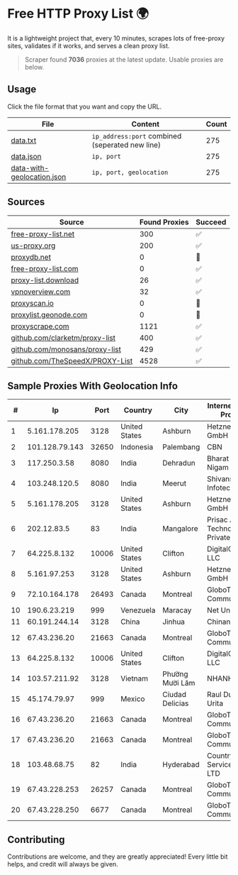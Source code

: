
# Free HTTP Proxy List 🌍

It is a lightweight project that, every 10 minutes, scrapes lots of free-proxy sites, validates if it works, and serves a clean proxy list.


> Scraper found **7036** proxies at the latest update. Usable proxies are below.

## Usage

Click the file format that you want and copy the URL.


|File|Content|Count|
|----|-------|-----|
|[data.txt](https://raw.githubusercontent.com/themiralay/Proxy-List-World/master/data.txt)|`ip_address:port` combined (seperated new line)|275|
|[data.json](https://raw.githubusercontent.com/themiralay/Proxy-List-World/master/data.json)|`ip, port`|275|
|[data-with-geolocation.json](https://raw.githubusercontent.com/themiralay/Proxy-List-World/master/data-with-geolocation.json)|`ip, port, geolocation`|275|

## Sources

|Source|Found Proxies|Succeed|
|------|-------------|-------|
|[free-proxy-list.net](https://free-proxy-list.net)|300|✅|
|[us-proxy.org](https://www.us-proxy.org)|200|✅|
|[proxydb.net](http://proxydb.net)|0|🚫|
|[free-proxy-list.com](https://free-proxy-list.com/?page=&port=&type%5B%5D=http&type%5B%5D=https&up_time=0&search=Search)|0|✅|
|[proxy-list.download](https://www.proxy-list.download/HTTP)|26|✅|
|[vpnoverview.com](https://vpnoverview.com/privacy/anonymous-browsing/free-proxy-servers)|32|✅|
|[proxyscan.io](https://www.proxyscan.io)|0|🚫|
|[proxylist.geonode.com](https://proxylist.geonode.com/api/proxy-list?limit=300&page=1&sort_by=lastChecked&sort_type=desc&protocols=http,https)|0|🚫|
|[proxyscrape.com](https://api.proxyscrape.com/v2/?request=displayproxies&protocol=http&timeout=10000&country=all&ssl=all&anonymity=all)|1121|✅|
|[github.com/clarketm/proxy-list](https://raw.githubusercontent.com/clarketm/proxy-list/master/proxy-list-raw.txt)|400|✅|
|[github.com/monosans/proxy-list](https://raw.githubusercontent.com/monosans/proxy-list/main/proxies/http.txt)|429|✅|
|[github.com/TheSpeedX/PROXY-List](https://raw.githubusercontent.com/TheSpeedX/PROXY-List/master/http.txt)|4528|✅|


## Sample Proxies With Geolocation Info

|#|Ip|Port|Country|City|Internet Service Provider|
|-|--|----|-------|----|-------------------------|
|1|5.161.178.205|3128|United States|Ashburn|Hetzner Online GmbH|
|2|101.128.79.143|32650|Indonesia|Palembang|CBN|
|3|117.250.3.58|8080|India|Dehradun|Bharat Sanchar Nigam Ltd|
|4|103.248.120.5|8080|India|Meerut|Shivansh Infotech pvt Ltd|
|5|5.161.178.205|3128|United States|Ashburn|Hetzner Online GmbH|
|6|202.12.83.5|83|India|Mangalore|Prisac Aviation Technologies Private Limited|
|7|64.225.8.132|10006|United States|Clifton|DigitalOcean, LLC|
|8|5.161.97.253|3128|United States|Ashburn|Hetzner Online GmbH|
|9|72.10.164.178|26493|Canada|Montreal|GloboTech Communications|
|10|190.6.23.219|999|Venezuela|Maracay|Net Uno|
|11|60.191.244.14|3128|China|Jinhua|Chinanet|
|12|67.43.236.20|21663|Canada|Montreal|GloboTech Communications|
|13|64.225.8.132|10006|United States|Clifton|DigitalOcean, LLC|
|14|103.57.211.92|3128|Vietnam|Phường Mười Lăm|NHANHOA|
|15|45.174.79.97|999|Mexico|Ciudad Delicias|Raul Duarte Urita|
|16|67.43.236.20|21663|Canada|Montreal|GloboTech Communications|
|17|67.43.236.20|21663|Canada|Montreal|GloboTech Communications|
|18|103.48.68.75|82|India|Hyderabad|Country Online Services PVT LTD|
|19|67.43.228.253|26257|Canada|Montreal|GloboTech Communications|
|20|67.43.228.250|6677|Canada|Montreal|GloboTech Communications|



## Contributing

Contributions are welcome, and they are greatly appreciated! Every
little bit helps, and credit will always be given.

